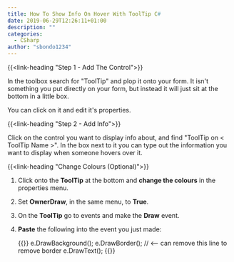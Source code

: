 ```yaml
---
title: How To Show Info On Hover With ToolTip C#
date: 2019-06-29T12:26:11+01:00
description: ""
categories:
  - CSharp
author: "sbondo1234"
---
```


{{<link-heading "Step 1 - Add The Control">}}

In the toolbox search for "ToolTip" and plop it onto your form. It isn't
something you put directly on your form, but instead it will just sit at the
bottom in a little box.

You can click on it and edit it's properties.

{{<link-heading "Step 2 - Add Info">}}

Click on the control you want to display info about, and find
"ToolTip on < ToolTip Name >". In the box next to it you can type out the
information you want to display when someone hovers over it.

{{<link-heading "Change Colours (Optional)">}}

 1. Click onto the **ToolTip** at the bottom and **change the colours** in the properties menu.
 
 2. Set **OwnerDraw**, in the same menu, to **True**.

 3. On the **ToolTip** go to events and make the **Draw** event.

 4. **Paste** the following into the event you just made:

    {{<highlight cs>}}
e.DrawBackground();
e.DrawBorder(); // <-- can remove this line to remove border
e.DrawText();
{{</highlight>}}
